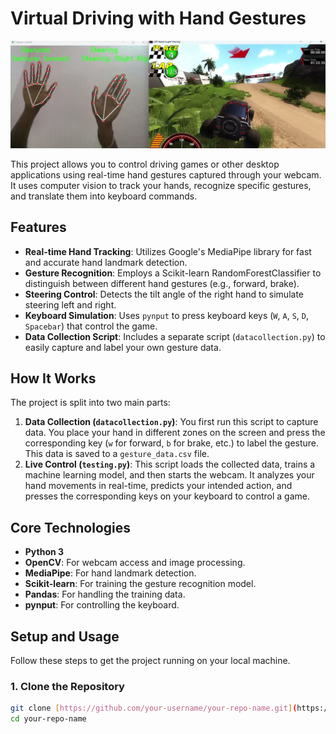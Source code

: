 # Virtual Driving with Hand Gestures

![Testing](https://github.com/Mohit-0987/Virtual-Driving-Through-Hand-Gestures/blob/main/testing%20image.jpg)

This project allows you to control driving games or other desktop applications using real-time hand gestures captured through your webcam. It uses computer vision to track your hands, recognize specific gestures, and translate them into keyboard commands.

## Features

* **Real-time Hand Tracking**: Utilizes Google's MediaPipe library for fast and accurate hand landmark detection.
* **Gesture Recognition**: Employs a Scikit-learn RandomForestClassifier to distinguish between different hand gestures (e.g., forward, brake).
* **Steering Control**: Detects the tilt angle of the right hand to simulate steering left and right.
* **Keyboard Simulation**: Uses `pynput` to press keyboard keys (`W`, `A`, `S`, `D`, `Spacebar`) that control the game.
* **Data Collection Script**: Includes a separate script (`datacollection.py`) to easily capture and label your own gesture data.

## How It Works

The project is split into two main parts:

1.  **Data Collection (`datacollection.py`)**: You first run this script to capture data. You place your hand in different zones on the screen and press the corresponding key (`w` for forward, `b` for brake, etc.) to label the gesture. This data is saved to a `gesture_data.csv` file.
2.  **Live Control (`testing.py`)**: This script loads the collected data, trains a machine learning model, and then starts the webcam. It analyzes your hand movements in real-time, predicts your intended action, and presses the corresponding keys on your keyboard to control a game.

## Core Technologies

* **Python 3**
* **OpenCV**: For webcam access and image processing.
* **MediaPipe**: For hand landmark detection.
* **Scikit-learn**: For training the gesture recognition model.
* **Pandas**: For handling the training data.
* **pynput**: For controlling the keyboard.

## Setup and Usage

Follow these steps to get the project running on your local machine.

### 1. Clone the Repository
```bash
git clone [https://github.com/your-username/your-repo-name.git](https://github.com/your-username/your-repo-name.git)
cd your-repo-name
